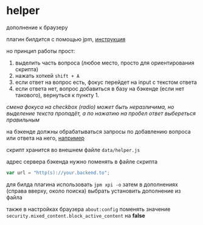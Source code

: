 # helper
дополнение к браузеру

плагин билдится с помощью jpm,
[инструкция](https://developer.mozilla.org/en-US/Add-ons/SDK/Tools/jpm#Installation)

но принцип работы прост:

1. выделить часть вопроса (любое место, просто для ориентирования скрипта)
2. нажать хоткей `shift + A` 
3. если ответ на вопрос есть, фокус перейдет на input с текстом ответа
4. если ответа нет, вопрос добавиться в базу на бэкенде (если нет такового), вернуться к пункту 1.

*смена фокуса на checkbox (radio) может быть неразличима, но выделение текста пропадёт, а по нажатию на пробел ответ выбереться правильным* 

на бэкенде должны обрабатываться запросы по добавлению вопроса или ответа на него, [например](https://github.com/iplus/quiz-helper)

скрипт хранится во внешнем файле `data/helper.js`

адрес сервера бэкенда нужно поменять в файле скрипта
```javascript
var url = "http(s)://your.backend.to";
````


для билда плагина использовать `jpm xpi -o`
затем в дополнениях (справа вверху, около поиска) выбрать установить дополнение из файла 

также в настройках браузера `about:config` поменять значение `security.mixed_content.block_active_content` на **false**
